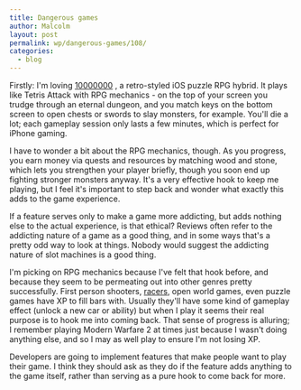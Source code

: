 ```yaml
---
title: Dangerous games
author: Malcolm
layout: post
permalink: wp/dangerous-games/108/
categories:
  - blog
---
```

Firstly: I'm loving [10000000][1] , a retro-styled iOS puzzle RPG hybrid. It plays like Tetris Attack with RPG mechanics - on the top of your screen you trudge through an eternal dungeon, and you match keys on the bottom screen to open chests or swords to slay monsters, for example. You'll die a lot; each gameplay session only lasts a few minutes, which is perfect for iPhone gaming.

I have to wonder a bit about the RPG mechanics, though. As you progress, you earn money via quests and resources by matching wood and stone, which lets you strengthen your player briefly, though you soon end up fighting stronger monsters anyway. It's a very effective hook to keep me playing, but I feel it's important to step back and wonder what exactly this adds to the game experience.

If a feature serves only to make a game more addicting, but adds nothing else to the actual experience, is that ethical? Reviews often refer to the addicting nature of a game as a good thing, and in some ways that's a pretty odd way to look at things. Nobody would suggest the addicting nature of slot machines is a good thing.

I'm picking on RPG mechanics because I've felt that hook before, and because they seem to be permeating out into other genres pretty successfully. First person shooters, [racers][2], open world games, even puzzle games have XP to fill bars with. Usually they'll have some kind of gameplay effect (unlock a new car or ability) but when I play it seems their real purpose is to hook me into coming back. That sense of progress is alluring; I remember playing Modern Warfare 2 at times just because I wasn't doing anything else, and so I may as well play to ensure I'm not losing XP.

Developers are going to implement features that make people want to play their game. I think they should ask as they do if the feature adds anything to the game itself, rather than serving as a pure hook to come back for more.

 [1]: http://itunes.apple.com/us/app/10000000/id544385071?mt=8&ign-mpt=uo%3D4
 [2]: http://penny-arcade.com/comic/2010/03/12